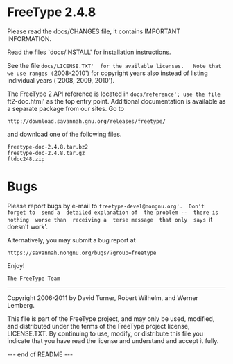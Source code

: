 FreeType 2.4.8
==============

  Please   read   the  docs/CHANGES   file,   it  contains   IMPORTANT
  INFORMATION.

  Read the files `docs/INSTALL' for installation instructions.

  See the  file `docs/LICENSE.TXT'  for the available licenses.   Note
  that we use ranges (`2008-2010') for copyright years also instead of
  listing individual years (`2008, 2009, 2010').

  The FreeType 2 API reference is located in `docs/reference'; use the
  file   `ft2-doc.html'   as   the   top  entry   point.    Additional
  documentation is available as a separate package from our sites.  Go
  to

    http://download.savannah.gnu.org/releases/freetype/

  and download one of the following files.

    freetype-doc-2.4.8.tar.bz2
    freetype-doc-2.4.8.tar.gz
    ftdoc248.zip


  Bugs
  ====

  Please report bugs  by e-mail to `freetype-devel@nongnu.org'.  Don't
  forget to  send a  detailed explanation of  the problem --  there is
  nothing  worse than  receiving a  terse message  that only  says `it
  doesn't work'.

  Alternatively, you may submit a bug report at

    https://savannah.nongnu.org/bugs/?group=freetype


  Enjoy!


    The FreeType Team

----------------------------------------------------------------------

Copyright 2006-2011 by
David Turner, Robert Wilhelm, and Werner Lemberg.

This  file is  part of  the FreeType  project, and  may only  be used,
modified,  and distributed  under the  terms of  the  FreeType project
license,  LICENSE.TXT.  By  continuing to  use, modify,  or distribute
this file you  indicate that you have read  the license and understand
and accept it fully.


--- end of README ---
